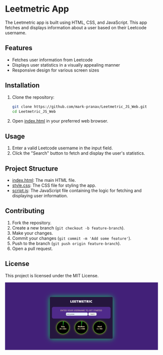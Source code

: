 # Leetmetric App

The Leetmetric app is built using HTML, CSS, and JavaScript. This app fetches and displays information about a user based on their Leetcode username.

## Features

- Fetches user information from Leetcode
- Displays user statistics in a visually appealing manner
- Responsive design for various screen sizes

## Installation

1. Clone the repository:
    ```sh
    git clone https://github.com/mark-pranav/Leetmetric_JS_Web.git
    cd Leetmetric_JS_Web
    ```

2. Open [index.html](http://_vscodecontentref_/0) in your preferred web browser.

## Usage

1. Enter a valid Leetcode username in the input field.
2. Click the "Search" button to fetch and display the user's statistics.

## Project Structure

- [index.html](http://_vscodecontentref_/1): The main HTML file.
- [style.css](http://_vscodecontentref_/2): The CSS file for styling the app.
- [script.js](http://_vscodecontentref_/3): The JavaScript file containing the logic for fetching and displaying user information.

## Contributing

1. Fork the repository.
2. Create a new branch (`git checkout -b feature-branch`).
3. Make your changes.
4. Commit your changes (`git commit -m 'Add some feature'`).
5. Push to the branch (`git push origin feature-branch`).
6. Open a pull request.

## License

This project is licensed under the MIT License.

![look](image.png)
